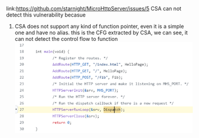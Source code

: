 link:https://github.com/starnight/MicroHttpServer/issues/5
CSA can not detect this vulnerability becasue
1. CSA does not support any kind of function pointer, even it is a simple one and have no alias.
   this is the CFG extracted by CSA, we can see, it can not detect the control flow to function
   ![](./first_step.png)
